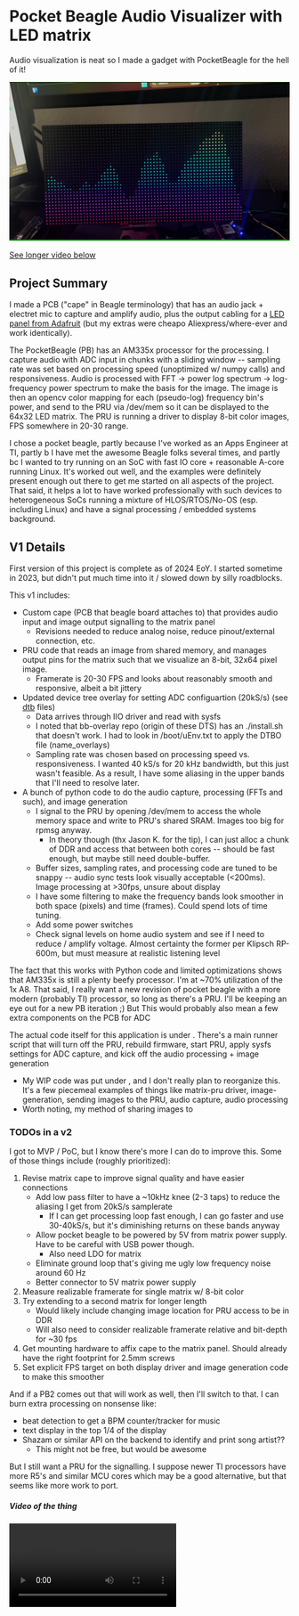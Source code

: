 # Pocket Beagle Audio Visualizer with LED matrix

Audio visualization is neat so I made a gadget with PocketBeagle for the hell of it! 

![screenshot of video recording](./resources/pb-viz.jpg)

[See longer video below](./README.md#video-of-the-thing)

## Project Summary

I made a PCB ("cape" in Beagle terminology) that has an audio jack + electret mic to capture and amplify audio, plus the output cabling for a [LED panel from Adafruit](https://www.adafruit.com/product/2278) (but my extras were cheapo Aliexpress/where-ever and work identically). 

The PocketBeagle (PB) has an AM335x processor for the processing. I capture audio with ADC input in chunks with a sliding window -- sampling rate was set based on processing speed (unoptimized w/ numpy calls) and responsiveness. Audio is processed with FFT -> power log spectrum -> log-frequency power spectrum to make the basis for the image. The image is then an opencv color mapping for each (pseudo-log) frequency bin's power, and send to the PRU via /dev/mem so it can be displayed to the 64x32 LED matrix. The PRU is running a driver to display 8-bit color images, FPS somewhere in 20-30 range.

I chose a pocket beagle, partly because I've worked as an Apps Engineer at TI, partly b I have met the awesome Beagle folks several times, and partly bc I wanted to try running on an SoC with fast IO core + reasonable A-core running Linux. It's worked out well, and the examples were definitely present enough out there to get me started on all aspects of the project. That said, it helps a lot to have worked professionally with such devices to heterogeneous SoCs running a mixture of HLOS/RTOS/No-OS (esp. including Linux) and have a signal processing / embedded systems background. 

## V1 Details

First version of this project is complete as of 2024 EoY. I started sometime in 2023, but didn't put much time into it / slowed down by silly roadblocks. 

This v1 includes:
* Custom cape (PCB that beagle board attaches to) that provides audio input and image output signalling to the matrix panel
   * Revisions needed to reduce analog noise, reduce pinout/external connection, etc.
* PRU code that reads an image from shared memory, and manages output pins for the matrix such that we visualize an 8-bit, 32x64 pixel image. 
   * Framerate is 20-30 FPS and looks about reasonably smooth and responsive, albeit a bit jittery
* Updated device tree overlay for setting ADC configuartion (20kS/s) (see [dtb](./dtb/) files)
   * Data arrives through IIO driver and read with sysfs
   * I noted that bb-overlay repo (origin of these DTS) has an ./install.sh that doesn't work. I had to look in /boot/uEnv.txt to apply the DTBO file (name_overlays)
   * Sampling rate was chosen based on processing speed vs. responsiveness. I wanted 40 kS/s for 20 kHz bandwidth, but this just wasn't feasible. As a result, I have some aliasing in the upper bands that I'll need to resolve later. 
* A bunch of python code to do the audio capture, processing (FFTs and such), and image generation
   * I signal to the PRU by opening /dev/mem to access the whole memory space and write to PRU's shared SRAM. Images too big for rpmsg anyway. 
      * In theory though (thx Jason K. for the tip), I can just alloc a chunk of DDR and access that between both cores -- should be fast enough, but maybe still need double-buffer.
   * Buffer sizes, sampling rates, and processing code are tuned to be snappy -- audio sync tests look visually acceptable (<200ms). Image processing at >30fps, unsure about display
   * I have some filtering to make the frequency bands look smoother in both space (pixels) and time (frames). Could spend lots of time tuning.
   * Add some power switches
   * Check signal levels on home audio system and see if I need to reduce / amplify voltage. Almost certainty the former per Klipsch RP-600m, but must measure at realistic listening level

The fact that this works with Python code and limited optimizations shows that AM335x is still a plenty beefy processor. I'm at ~70% utilization of the 1x A8. That said, I really want a new revision of pocket beagle with a more modern (probably TI) processor, so long as there's a PRU. I'll be keeping an eye out for a new PB iteration ;)  But This would probably also mean a few extra components on the PCB for ADC

The actual code itself for this application is under [](./led_matrix_audio_spectrogram/). There's a main runner script that will turn off the PRU, rebuild firmware, start PRU, apply sysfs settings for ADC capture, and kick off the audio processing + image generation
* My WIP code was put under [](./initial-learning-sandbox/), and I don't really plan to reorganize this. It's a few piecemeal examples of things like matrix-pru driver, image-generation, sending images to the PRU, audio capture, audio processing 
* Worth noting, my method of sharing images to 


### TODOs in a v2

I got to MVP / PoC, but I know there's more I can do to improve this. Some of those things include (roughly prioritized):

1. Revise matrix cape to improve signal quality and have easier connections
   - Add low pass filter to have a ~10kHz knee (2-3 taps) to reduce the aliasing I get from 20kS/s samplerate
       * If I can get processing loop fast enough, I can go faster and use 30-40kS/s, but it's diminishing returns on these bands anyway
   - Allow pocket beagle to be powered by 5V from matrix power supply. Have to be careful with USB power though.
       * Also need LDO for matrix
   - Eliminate ground loop that's giving me ugly low frequency noise around 60 Hz
   - Better connector to 5V matrix power supply
2. Measure realizable framerate for single matrix w/ 8-bit color
3. Try extending to a second matrix for longer length
   - Would likely include changing image location for PRU access to be in DDR
   - Will also need to consider realizable framerate relative and bit-depth for ~30 fps
4. Get mounting hardware to affix cape to the matrix panel. Should already have the right footprint for 2.5mm screws 
5. Set explicit FPS target on both display driver and image generation code to make this smoother

And if a PB2 comes out that will work as well, then I'll switch to that. I can burn extra processing on nonsense like:
* beat detection to get a BPM counter/tracker for music
* text display in the top 1/4 of the display
* Shazam or similar API on the backend to identify and print song artist??
   - This might not be free, but would be awesome

But I still want a PRU for the signalling. I suppose newer TI processors have more R5's and similar MCU cores which may be a good alternative, but that seems like more work to port.


##### Video of the thing

![demo video](./resources/pb-viz-demo-video.mp4)
